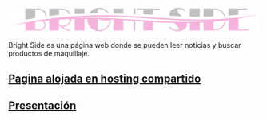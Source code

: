 <a href="http://abrightside.rf.gd" target="_blank"><img src="presentacion/logo.png"></a>

Bright Side es una página web donde se pueden leer noticias y buscar productos de maquillaje.

## <a href="http://abrightside.rf.gd" target="_blank">Pagina alojada en hosting compartido</a>
## <a href="https://github.com/SaraMurcia/Bright-Side/blob/master/presentacion/Presentacion.pdf" target="_blank">Presentación</a>
